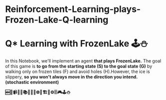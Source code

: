 # Reinforcement-Learning-plays-Frozen-Lake-Q-learning

# Q* Learning with FrozenLake 🕹️⛄
In this Notebook, we'll implement an agent <b>that plays FrozenLake.</b>
The goal of this game is <b>to go from the starting state (S) to the goal state (G)</b> by walking only on frozen tiles (F) and avoid holes (H).However, the ice is slippery, <b>so you won't always move in the direction you intend. (stochastic environment)

🆕📜📹👹👾📚👨‍💻📧🌐🙌🏗️🚕⚙️🗄️🎮🕹️⛄


